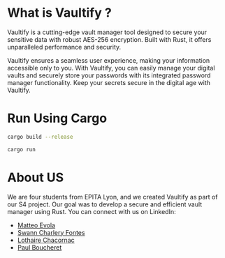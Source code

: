 # What is Vaultify ?
Vaultify is a cutting-edge vault manager tool designed to secure your sensitive data with robust AES-256 encryption. Built with Rust, it offers unparalleled performance and security. 

Vaultify ensures a seamless user experience, making your information accessible only to you. With Vaultify, you can easily manage your digital vaults and securely store your passwords with its integrated password manager functionality. Keep your secrets secure in the digital age with Vaultify.

# Run Using Cargo

```bash
cargo build --release

cargo run
```

# About US
We are four students from EPITA Lyon, and we created Vaultify as part of our S4 project. Our goal was to develop a secure and efficient vault manager using Rust. You can connect with us on LinkedIn:

* [Matteo Evola](https://www.linkedin.com/in/matteo-evola/)
* [Swann Charlery Fontes](https://www.linkedin.com/in/swann-charlery-fontes-682a71232/)
* [Lothaire Chacornac](https://www.linkedin.com/in/lothaire-chacornac/)
* [Paul Boucheret](https://www.linkedin.com/in/paul-boucheret/)
